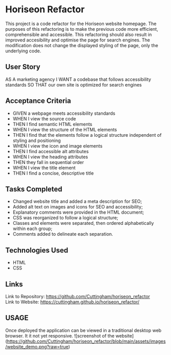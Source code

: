 <h1><b>Horiseon Refactor</b></h1>

<p>This project is a code refactor for the Horiseon website homepage. The purposes of this refactoring is to make the previous code more efficient, comprehensible and accessible. This refactoring should also result in improved accesibility and optimise the page for search engines. The modification does not change the displayed styling of the page, only the underlying code. </p>

## User Story 

AS A marketing agency
I WANT a codebase that follows accessibility standards
SO THAT our own site is optimized for search engines

## Acceptance Criteria

* GIVEN a webpage meets accessibility standards
* WHEN I view the source code
* THEN I find semantic HTML elements
* WHEN I view the structure of the HTML elements
* THEN I find that the elements follow a logical structure independent of styling and positioning
* WHEN I view the icon and image elements
* THEN I find accessible alt attributes
* WHEN I view the heading attributes
* THEN they fall in sequential order
* WHEN I view the title element
* THEN I find a concise, descriptive title

## Tasks Completed

* Changed website title and added a meta description for SEO;
* Added alt text on images and icons for SEO and accessibility;
* Explanatory comments were provided in the HTML document;
* CSS was reorganized to follow a logical structure;
* Classes and elements were separated, then ordered alphabetically within each group;
* Comments added to delineate each separation.


## Technologies Used
- HTML
- CSS

## Links 
Link to Repository: https://github.com/Cuttingham/horiseon_refactor <br>
Link to Website: https://cuttingham.github.io/horiseon_refactor/

## USAGE

Once deployed the application can be viewed in a traditional desktop web browser. It it not yet responsive.
![screenshot of the website] (https://github.com/Cuttingham/horiseon_refactor/blob/main/assets/images/website_demo.png?raw=true)